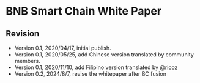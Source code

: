 # BNB Smart Chain White Paper

## Revision

* Version 0.1, 2020/04/17, initial publish.
* Version 0.1, 2020/05/25, add Chinese version translated by community members.
* Version 0.1, 2020/11/10, add Filipino version translated by [@ricoz](https://github.com/ricoz)
* Version 0.2, 2024/8/7, revise the whitepaper after BC fusion

